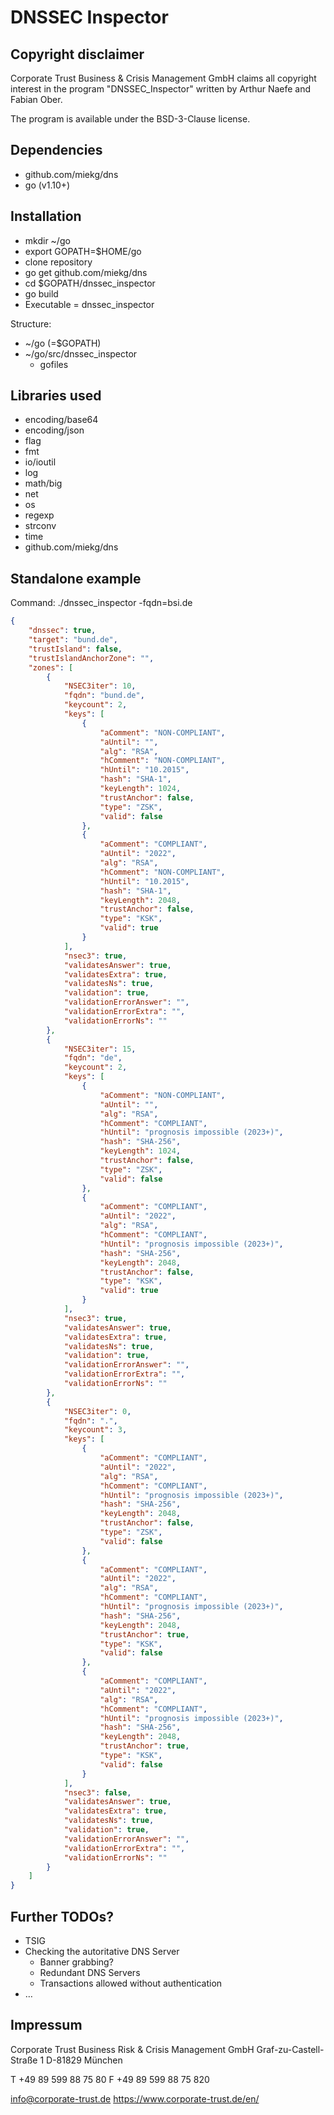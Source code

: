 # DNSSEC Inspector

## Copyright disclaimer
Corporate Trust Business & Crisis Management GmbH claims all copyright interest
in the program "DNSSEC_Inspector" written by Arthur Naefe and Fabian Ober.

The program is available under the BSD-3-Clause license.

## Dependencies
* github.com/miekg/dns
* go (v1.10+)

## Installation

* mkdir ~/go
* export GOPATH=$HOME/go
* clone repository
* go get github.com/miekg/dns
* cd $GOPATH/dnssec_inspector
* go build
* Executable = dnssec_inspector

Structure:
* ~/go (=$GOPATH)
* ~/go/src/dnssec_inspector
    * gofiles

## Libraries used

* encoding/base64
* encoding/json
* flag
* fmt
* io/ioutil
* log
* math/big
* net
* os
* regexp
* strconv
* time
* github.com/miekg/dns

## Standalone example

Command: ./dnssec_inspector -fqdn=bsi.de

``` json
{
    "dnssec": true,
    "target": "bund.de",
    "trustIsland": false,
    "trustIslandAnchorZone": "",
    "zones": [
        {
            "NSEC3iter": 10,
            "fqdn": "bund.de",
            "keycount": 2,
            "keys": [
                {
                    "aComment": "NON-COMPLIANT",
                    "aUntil": "",
                    "alg": "RSA",
                    "hComment": "NON-COMPLIANT",
                    "hUntil": "10.2015",
                    "hash": "SHA-1",
                    "keyLength": 1024,
                    "trustAnchor": false,
                    "type": "ZSK",
                    "valid": false
                },
                {
                    "aComment": "COMPLIANT",
                    "aUntil": "2022",
                    "alg": "RSA",
                    "hComment": "NON-COMPLIANT",
                    "hUntil": "10.2015",
                    "hash": "SHA-1",
                    "keyLength": 2048,
                    "trustAnchor": false,
                    "type": "KSK",
                    "valid": true
                }
            ],
            "nsec3": true,
            "validatesAnswer": true,
            "validatesExtra": true,
            "validatesNs": true,
            "validation": true,
            "validationErrorAnswer": "",
            "validationErrorExtra": "",
            "validationErrorNs": ""
        },
        {
            "NSEC3iter": 15,
            "fqdn": "de",
            "keycount": 2,
            "keys": [
                {
                    "aComment": "NON-COMPLIANT",
                    "aUntil": "",
                    "alg": "RSA",
                    "hComment": "COMPLIANT",
                    "hUntil": "prognosis impossible (2023+)",
                    "hash": "SHA-256",
                    "keyLength": 1024,
                    "trustAnchor": false,
                    "type": "ZSK",
                    "valid": false
                },
                {
                    "aComment": "COMPLIANT",
                    "aUntil": "2022",
                    "alg": "RSA",
                    "hComment": "COMPLIANT",
                    "hUntil": "prognosis impossible (2023+)",
                    "hash": "SHA-256",
                    "keyLength": 2048,
                    "trustAnchor": false,
                    "type": "KSK",
                    "valid": true
                }
            ],
            "nsec3": true,
            "validatesAnswer": true,
            "validatesExtra": true,
            "validatesNs": true,
            "validation": true,
            "validationErrorAnswer": "",
            "validationErrorExtra": "",
            "validationErrorNs": ""
        },
        {
            "NSEC3iter": 0,
            "fqdn": ".",
            "keycount": 3,
            "keys": [
                {
                    "aComment": "COMPLIANT",
                    "aUntil": "2022",
                    "alg": "RSA",
                    "hComment": "COMPLIANT",
                    "hUntil": "prognosis impossible (2023+)",
                    "hash": "SHA-256",
                    "keyLength": 2048,
                    "trustAnchor": false,
                    "type": "ZSK",
                    "valid": false
                },
                {
                    "aComment": "COMPLIANT",
                    "aUntil": "2022",
                    "alg": "RSA",
                    "hComment": "COMPLIANT",
                    "hUntil": "prognosis impossible (2023+)",
                    "hash": "SHA-256",
                    "keyLength": 2048,
                    "trustAnchor": true,
                    "type": "KSK",
                    "valid": false
                },
                {
                    "aComment": "COMPLIANT",
                    "aUntil": "2022",
                    "alg": "RSA",
                    "hComment": "COMPLIANT",
                    "hUntil": "prognosis impossible (2023+)",
                    "hash": "SHA-256",
                    "keyLength": 2048,
                    "trustAnchor": true,
                    "type": "KSK",
                    "valid": false
                }
            ],
            "nsec3": false,
            "validatesAnswer": true,
            "validatesExtra": true,
            "validatesNs": true,
            "validation": true,
            "validationErrorAnswer": "",
            "validationErrorExtra": "",
            "validationErrorNs": ""
        }
    ]
}
```

## Further TODOs?

* TSIG
* Checking the autoritative DNS Server
    * Banner grabbing?
    * Redundant DNS Servers
    * Transactions allowed without authentication
* …

## Impressum
Corporate Trust Business Risk & Crisis Management GmbH
Graf-zu-Castell-Straße 1
D-81829 München

T +49 89 599 88 75 80
F +49 89 599 88 75 820

info@corporate-trust.de
https://www.corporate-trust.de/en/